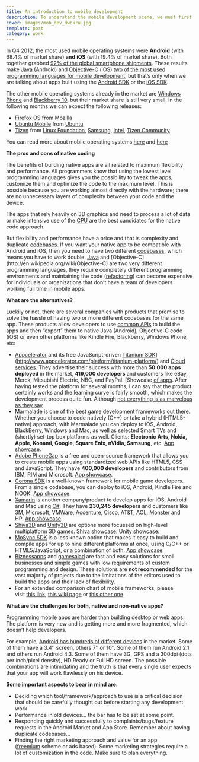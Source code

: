 ```yaml
---
title: An introduction to mobile development
description: To understand the mobile development scene, we must first know who are the present industry leaders and who are the new contenders for 2013/14
cover: images/mob_dev_dwbkru.jpg
template: post
category: work
---
```


In Q4 2012, the most used mobile operating systems were **Android** (with 68.4% of market share) **and** **iOS** (with 19.4% of market share). Both together grabbed [92% of the global smartphone shipments](http://techcrunch.com/2013/01/28/android-ios-grabbed-92-of-global-smartphone-shipments-in-q4-2012-android-undisputed-volume-leader-says-analyst/). These results make [Java](http://en.wikipedia.org/wiki/Java_(programming_language)) (Android) and [Objective-C](http://en.wikipedia.org/wiki/Objective-C) (iOS) [two of the most used programming languages for mobile development](http://www.tiobe.com/index.php/content/paperinfo/tpci/index.html), but that’s only when we are talking about apps built using the [Android SDK](http://developer.android.com/sdk/index.html) or the [iOS SDK](https://developer.apple.com/devcenter/ios/index.action).

The other mobile operating systems already in the market are [Windows Phone](http://www.windowsphone.com/en-gb) and [Blackberry 10](http://global.blackberry.com/blackberry-10.html), but their market share is still very small. In the following months we can expect the following releases:

- [Firefox OS](http://www.mozilla.org/en-US/firefoxos/) from [Mozilla](http://www.mozilla.org/en-US/firefoxos/)
- [Ubuntu Mobile](http://www.ubuntu.com/devices/phone) from [Ubuntu](http://www.ubuntu.com/devices/phone)
- [Tizen](https://www.tizen.org/) from [Linux Foundation](http://www.linuxfoundation.org/), [Samsung](http://www.samsung.com/), [Intel](http://www.intel.com/), [Tizen Community](https://www.tizen.org/community)

You can read more about mobile operating systems [here](http://en.wikipedia.org/wiki/Comparison_of_mobile_operating_systems) and [here](http://en.wikipedia.org/wiki/Mobile_operating_system)

**The pros and cons of native coding**

The benefits of building native apps are all related to maximum flexibility and performance. All programmers know that using the lowest level programming languages gives you the possibility to tweak the apps, customize them and optimize the code to the maximum level. This is possible because you are working almost directly with the hardware; there are no unnecessary layers of complexity between your code and the device.

The apps that rely heavily on 3D graphics and need to process a lot of data or make intensive use of the [CPU](http://en.wikipedia.org/wiki/CPU) are the best candidates for the native code approach.

But flexibility and performance have a price and that is complexity and duplicate [codebases](http://en.wikipedia.org/wiki/Codebase). If you want your native app to be compatible with Android and iOS, then you need to have two different [codebases](http://en.wikipedia.org/wiki/Codebase), which means you have to work double. [Java](http://en.wikipedia.org/wiki/Java_(programming_language)) and [Objective-C](http://en.wikipedia.org/wiki/Objective-C) are two very different programming languages, they require completely different programming environments and maintaining the code ([refactoring](http://en.wikipedia.org/wiki/Refactoring)) can become expensive for individuals or organizations that don’t have a team of developers working full time in mobile apps.

**What are the alternatives?**

Luckily or not, there are several companies with products that promise to solve the hassle of having two or more different codebases for the same app. These products allow developers to use [common APIs](http://en.wikipedia.org/wiki/Api) to build the apps and then “export” them to native Java (Android), Objective-C code (iOS) or even other platforms like Kindle Fire, Blackberry, Windows Phone, etc:

- [Appcelerator](http://www.appcelerator.com/) and its free JavaScript-driven [Titanium SDK](http://www.appcelerator.com/platform/titanium-platform/)](http://www.appcelerator.com/platform/titanium-platform/) and [Cloud services](http://www.appcelerator.com/cloud/). They advertise their success with more than **50.000 apps deployed** in the market, **419,000 developers** and customers like eBay, Merck, Mitsubishi Electric, NBC, and PayPal. [Showcase [of apps](http://pinterest.com/appcelerator/app-showcase/). After having tested the platform for several months, I can say that the product certainly works and the learning curve is fairly smooth, which makes the development process quite fun. Although [not everything is as marvelous as they say](http://usingimho.wordpress.com/2011/06/14/why-you-should-stay-away-from-appcelerators-titanium/).
- [Marmalade](http://www.madewithmarmalade.com/) is one of the best game development frameworks out there. Whether you choose to code natively (C++) or take a hybrid (HTML5-native) approach, with Marmalade you can deploy to iOS, Android, BlackBerry, Windows and Mac, as well as selected Smart TVs and (shortly) set-top box platforms as well. Clients: **Electronic Arts, Nokia, Apple, Konami, Google, Square Enix, nVidia, Samsung**, etc. [App showcase](http://www.madewithmarmalade.com/app-showcase).
- [Adobe PhoneGap](http://phonegap.com/) is a free and open-source framework that allows you to create mobile apps using standardized web APIs like HTML5, CSS and JavaScript. They have **400,000 developers** and contributors from IBM, RIM and Microsoft. [App showcase](http://phonegap.com/app/).
- [Corona SDK](http://www.coronalabs.com/products/corona-sdk/) is a well-known framework for mobile game developers. From a single codebase, you can deploy to iOS, Android, Kindle Fire and NOOK. [App showcase](https://developer.coronalabs.com/showcase).
- [Xamarin](http://xamarin.com/) is another company/product to develop apps for iOS, Android and Mac using [C#](http://en.wikipedia.org/wiki/C_Sharp_(programming_language)). They have **230,245 developers** and customers like 3M, Microsoft, VMWare, Accenture, Cisco, AT&T, AOL, Monster and HP. [App showcase](http://xamarin.com/apps).
- [Shiva3D](http://www.shivaengine.com/new-features.html) and [Unity3D](http://unity3d.com/unity/multiplatform/) are options more focussed on high-level multiplatform 3D games. [Shiva showcase](http://www.shivaengine.com/shiva-3d-engine-showcase.html). [Unity showcase](http://unity3d.com/gallery/made-with-unity/game-list).
- [MoSync SDK](http://www.mosync.com/sdk) is a less known option that makes it easy to build and compile apps for up to nine different platforms at once, using C/C++ or HTML5/JavaScript, or a combination of both. [App showcase](http://www.mosync.com/showcase).
- [Biznessapps](http://www.biznessapps.com/) and [gamesalad](http://gamesalad.com/) are fast and easy solutions for small businesses and simple games with low requirements of custom programming and design. These solutions are **not recommended** for the vast majority of projects due to the limitations of the editors used to build the apps and their lack of flexibility.
- For an extended comparison chart of mobile frameworks, please visit [this link](http://www.markus-falk.com/mobile-frameworks-comparison-chart/), [this wiki page](http://en.wikipedia.org/wiki/Multiple_phone_web-based_application_framework) or [this other one](http://en.wikipedia.org/wiki/Mobile_application_development).

**What are the challenges for both, native and non-native apps?**

Programming mobile apps are harder than building desktop or web apps. The platform is very new and is getting more and more fragmented, which doesn’t help developers.

For example, [Android has hundreds of different devices](https://en.wikipedia.org/wiki/List_of_Android_smartphones) in the market. Some of them have a 3.4’’ screen, others 7’’ or 10’’. Some of them run Android 2.1 and others run Android 4.3. Some of them have 3G, GPS and a 300dpi (dots per inch/pixel density), HD Ready or Full HD screen. The possible combinations are intimidating and the truth is that every single user expects that your app will work flawlessly on his device.

**Some important aspects to bear in mind are:**

- Deciding which tool/framework/approach to use is a critical decision that should be carefully thought out before starting any development work
- Performance in old devices… the bar has to be set at some point.
- Responding quickly and successfully to complaints/bugs/feature requests in the Android Market and App Store. Remember about having duplicate codebases…
- Finding the right marketing approach and value for an app ([freemium](http://en.wikipedia.org/wiki/Freemium) scheme or ads based). Some marketing strategies require a lot of customization in the code. Make sure to plan everything.
